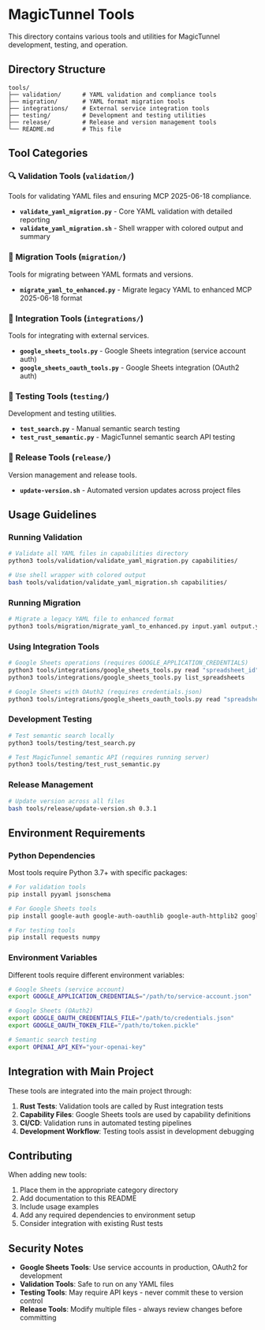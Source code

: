 # MagicTunnel Tools

This directory contains various tools and utilities for MagicTunnel development, testing, and operation.

## Directory Structure

```
tools/
├── validation/      # YAML validation and compliance tools
├── migration/       # YAML format migration tools  
├── integrations/    # External service integration tools
├── testing/         # Development and testing utilities
├── release/         # Release and version management tools
└── README.md        # This file
```

## Tool Categories

### 🔍 Validation Tools (`validation/`)

Tools for validating YAML files and ensuring MCP 2025-06-18 compliance.

- **`validate_yaml_migration.py`** - Core YAML validation with detailed reporting
- **`validate_yaml_migration.sh`** - Shell wrapper with colored output and summary

### 🔄 Migration Tools (`migration/`)

Tools for migrating between YAML formats and versions.

- **`migrate_yaml_to_enhanced.py`** - Migrate legacy YAML to enhanced MCP 2025-06-18 format

### 🔗 Integration Tools (`integrations/`)

Tools for integrating with external services.

- **`google_sheets_tools.py`** - Google Sheets integration (service account auth)
- **`google_sheets_oauth_tools.py`** - Google Sheets integration (OAuth2 auth)

### 🧪 Testing Tools (`testing/`)

Development and testing utilities.

- **`test_search.py`** - Manual semantic search testing
- **`test_rust_semantic.py`** - MagicTunnel semantic search API testing

### 🚀 Release Tools (`release/`)

Version management and release tools.

- **`update-version.sh`** - Automated version updates across project files

## Usage Guidelines

### Running Validation

```bash
# Validate all YAML files in capabilities directory
python3 tools/validation/validate_yaml_migration.py capabilities/

# Use shell wrapper with colored output
bash tools/validation/validate_yaml_migration.sh capabilities/
```

### Running Migration

```bash
# Migrate a legacy YAML file to enhanced format
python3 tools/migration/migrate_yaml_to_enhanced.py input.yaml output.yaml
```

### Using Integration Tools

```bash
# Google Sheets operations (requires GOOGLE_APPLICATION_CREDENTIALS)
python3 tools/integrations/google_sheets_tools.py read "spreadsheet_id" "Sheet1!A:D"
python3 tools/integrations/google_sheets_tools.py list_spreadsheets

# Google Sheets with OAuth2 (requires credentials.json)
python3 tools/integrations/google_sheets_oauth_tools.py read "spreadsheet_id" "A:D"
```

### Development Testing

```bash
# Test semantic search locally
python3 tools/testing/test_search.py

# Test MagicTunnel semantic API (requires running server)
python3 tools/testing/test_rust_semantic.py
```

### Release Management

```bash
# Update version across all files
bash tools/release/update-version.sh 0.3.1
```

## Environment Requirements

### Python Dependencies

Most tools require Python 3.7+ with specific packages:

```bash
# For validation tools
pip install pyyaml jsonschema

# For Google Sheets tools
pip install google-auth google-auth-oauthlib google-auth-httplib2 google-api-python-client

# For testing tools
pip install requests numpy
```

### Environment Variables

Different tools require different environment variables:

```bash
# Google Sheets (service account)
export GOOGLE_APPLICATION_CREDENTIALS="/path/to/service-account.json"

# Google Sheets (OAuth2)
export GOOGLE_OAUTH_CREDENTIALS_FILE="/path/to/credentials.json"
export GOOGLE_OAUTH_TOKEN_FILE="/path/to/token.pickle"

# Semantic search testing
export OPENAI_API_KEY="your-openai-key"
```

## Integration with Main Project

These tools are integrated into the main project through:

1. **Rust Tests**: Validation tools are called by Rust integration tests
2. **Capability Files**: Google Sheets tools are used by capability definitions
3. **CI/CD**: Validation runs in automated testing pipelines
4. **Development Workflow**: Testing tools assist in development debugging

## Contributing

When adding new tools:

1. Place them in the appropriate category directory
2. Add documentation to this README
3. Include usage examples
4. Add any required dependencies to environment setup
5. Consider integration with existing Rust tests

## Security Notes

- **Google Sheets Tools**: Use service accounts in production, OAuth2 for development
- **Validation Tools**: Safe to run on any YAML files
- **Testing Tools**: May require API keys - never commit these to version control
- **Release Tools**: Modify multiple files - always review changes before committing